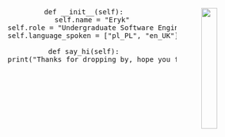 <div align="center">
<img src="./295ebc053af91666ca23dfdab8a81ba0.gif" width="25%" align="right" />

<pre>
def __init__(self):
    self.name = "Eryk"
    self.role = "Undergraduate Software Engineer"
    self.language_spoken = ["pl_PL", "en_UK"]

def say_hi(self):
    print("Thanks for dropping by, hope you find some of my work interesting.")
</pre>
